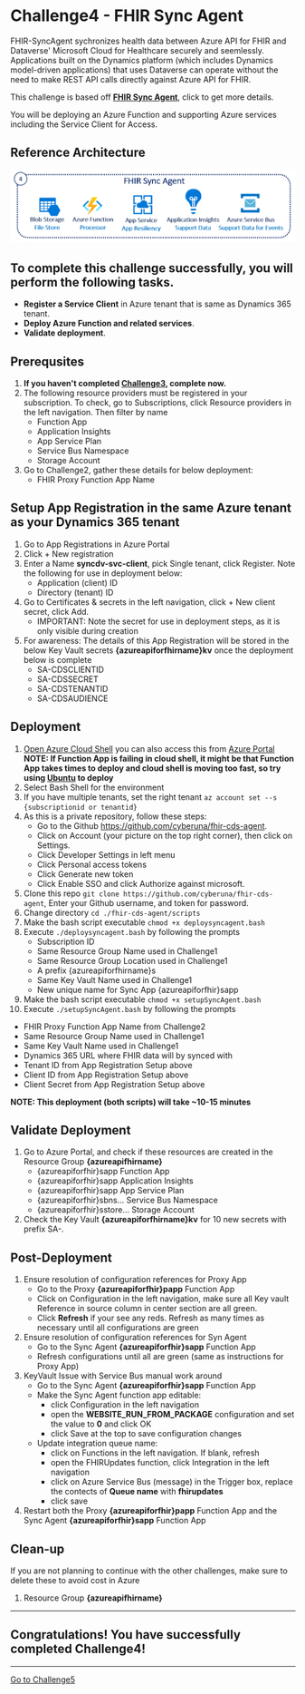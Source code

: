 # Challenge4 - FHIR Sync Agent

FHIR-SyncAgent sychronizes health data between Azure API for FHIR and Dataverse' Microsoft Cloud for Healthcare securely and seemlessly. Applications built on the Dynamics platform (which includes Dynamics model-driven applications) that uses Dataverse can operate without the need to make REST API calls directly against Azure API for FHIR. 

This challenge is based off **[FHIR Sync Agent](https://github.com/microsoft/fhir-cds-agent)**, click to get more details.

You will be deploying an Azure Function and supporting Azure services including the Service Client for Access.

## Reference Architecture
<center><img src="../images/fhir-syncagent.png" width="650"></center>

## To complete this challenge successfully, you will perform the following tasks.

* **Register a Service Client** in Azure tenant that is same as Dynamics 365 tenant.
* **Deploy Azure Function and related services**. 
* **Validate deployment**.

## Prerequsites

1. **If you haven't completed [Challenge3](../Challenge3-FHIRLoader/ReadMe.md), complete now.**
2. The following resource providers must be registered in your subscription. To check, go to Subscriptions, click Resource providers in the left navigation. Then filter by name
   * Function App
   * Application Insights
   * App Service Plan
   * Service Bus Namespace
   * Storage Account
3. Go to Challenge2, gather these details for below deployment:
   * FHIR Proxy Function App Name

## Setup App Registration in the same Azure tenant as your Dynamics 365 tenant
1. Go to App Registrations in Azure Portal
2. Click + New registration
3. Enter a Name **syncdv-svc-client**, pick Single tenant, click Register. Note the following for use in deployment below:
   * Application (client) ID
   * Directory (tenant) ID
4. Go to Certificates & secrets in the left navigation, click + New client secret, click Add. 
   * IMPORTANT: Note the secret for use in deployment steps, as it is only visible during creation
6. For awareness: The details of this App Registration will be stored in the below Key Vault secrets **{azureapiforfhirname}kv** once the deployment below is complete
   * SA-CDSCLIENTID
   * SA-CDSSECRET
   * SA-CDSTENANTID
   * SA-CDSAUDIENCE

## Deployment
1. [Open Azure Cloud Shell](https://shell.azure.com) you can also access this from [Azure Portal](https://portal.azure.com) **NOTE: If Function App is failing in cloud shell, it might be that Function App takes times to deploy and cloud shell is moving too fast, so try using [Ubuntu](https://github.com/microsoft/OpenHack-FHIR/tree/main/Challenge00-Prerequistes#needs-to-be-installed-before-starting-challenge02) to deploy** 
2. Select Bash Shell for the environment 
3. If you have multiple tenants, set the right tenant ```az account set --s {subscriptionid or tenantid}```
4. As this is a private repository, follow these steps:
   * Go to the Github https://github.com/cyberuna/fhir-cds-agent. 
   * Click on Account (your picture on the top right corner), then click on Settings. 
   * Click Developer Settings in left menu
   * Click Personal access tokens
   * Click Generate new token 
   * Click Enable SSO and click Authorize against microsoft.
6. Clone this repo ```git clone https://github.com/cyberuna/fhir-cds-agent```, Enter your Github username, and token for password.
7. Change directory ```cd ./fhir-cds-agent/scripts```
8. Make the bash script executable ```chmod +x deploysyncagent.bash```
9. Execute ```./deploysyncagent.bash``` by following the prompts
   * Subscription ID 
   * Same Resource Group Name used in Challenge1
   * Same Resource Group Location used in Challenge1
   * A prefix {azureapiforfhirname}s
   * Same Key Vault Name used in Challenge1
   * New unique name for Sync App {azureapiforfhir}sapp
10. Make the bash script executable ```chmod +x setupSyncAgent.bash```
11. Execute ```./setupSyncAgent.bash``` by following the prompts
   * FHIR Proxy Function App Name from Challenge2
   * Same Resource Group Name used in Challenge1
   * Same Key Vault Name used in Challenge1
   * Dynamics 365 URL where FHIR data will by synced with
   * Tenant ID from App Registration Setup above
   * Client ID from App Registration Setup above
   * Client Secret from App Registration Setup above

**NOTE: This deployment (both scripts) will take ~10-15 minutes**

## Validate Deployment
1. Go to Azure Portal, and check if these resources are created in the Resource Group **{azureapifhirname}**
   * {azureapiforfhir}sapp Function App
   * {azureapiforfhir}sapp Application Insights
   * {azureapiforfhir}sapp App Service Plan
   * {azureapiforfhir}sbns... Service Bus Namespace
   * {azureapiforfhir}sstore... Storage Account
2. Check the Key Vault **{azureapiforfhirname}kv** for 10 new secrets with prefix SA-. 

## Post-Deployment 
1. Ensure resolution of configuration references for Proxy App
   * Go to the Proxy **{azureapiforfhir}papp** Function App
   * Click on Configuration in the left navigation, make sure all Key vault Reference in source column in center section are all green. 
   * Click **Refresh** if your see any reds. Refresh as many times as necessary until all configurations are green
2. Ensure resolution of configuration references for Syn Agent
   * Go to the Sync Agent **{azureapiforfhir}sapp** Function App
   * Refresh configurations until all are green (same as instructions for Proxy App)
3. KeyVault Issue with Service Bus manual work around
   * Go to the Sync Agent **{azureapiforfhir}sapp** Function App
   * Make the Sync Agent function app editable:
      * click Configuration in the left navigation
      * open the **WEBSITE_RUN_FROM_PACKAGE** configuration and set the value to **0** and click OK
      * click Save at the top to save configuration changes
   * Update integration queue name:
      * click on Functions in the left navigation. If blank, refresh
      * open the FHIRUpdates function, click Integration in the left navigation
      * click on Azure Service Bus (message) in the Trigger box, replace the contects of **Queue name** with **fhirupdates**
      * click save
4. Restart both the Proxy **{azureapiforfhir}papp** Function App and the Sync Agent **{azureapiforfhir}sapp** Function App

## Clean-up
If you are not planning to continue with the other challenges, make sure to delete these to avoid cost in Azure
1. Resource Group **{azureapifhirname}**
---

## Congratulations! You have successfully completed Challenge4! 

***


[Go to Challenge5](../Challenge5-FHIRSyncDV/ReadMe.md)

